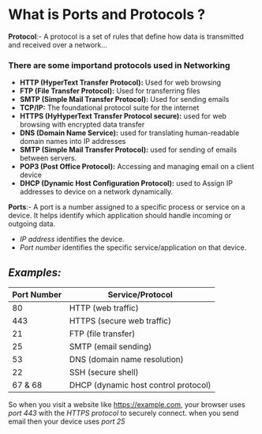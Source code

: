 # What is Ports and Protocols ?

**Protocol**:-    A protocol is a set of rules that define how data is transmitted and received over a network...

### There are some importand protocols used in Networking

- **HTTP (HyperText Transfer Protocol):**   Used for web browsing  
- **FTP (File Transfer Protocol):** Used for transferring files  
- **SMTP (Simple Mail Transfer Protocol):** Used for sending emails  
- **TCP/IP:** The foundational protocol suite for the internet  
- **HTTPS (HyHyperText Transfer Protocol secure):** used for web browsing with encrypted data transfer
- **DNS (Domain Name Service):** used for translating human-readable domain names into IP addresses
- **SMTP (Simple Mail Transfer Protocol):** used for sending of emails between servers.
- **POP3 (Post Office Protocol):** Accessing and managing email on a client device
- **DHCP (Dynamic Host Configuration Protocol):** used to Assign IP addresses to device on a network dynamically.


**Ports**:- A port is a number assigned to a specific process or service on a device. It helps identify which application should handle incoming or outgoing data.

- *IP address* identifies the device.  
- *Port number* identifies the specific service/application on that device.
  

## *Examples:*

| Port Number | Service/Protocol            |
|-------------|-----------------------------|
| 80          | HTTP (web traffic)          |
| 443         | HTTPS (secure web traffic)  |
| 21          | FTP (file transfer)         |
| 25          | SMTP (email sending)        |
| 53          | DNS (domain name resolution)|
| 22          | SSH (secure shell)          |
| 67 & 68     | DHCP (dynamic host control protocol)|

So when you visit a website like https://example.com, your browser uses *port 443* with the *HTTPS protocol* to securely connect.
when you send email then your device uses *port 25*  